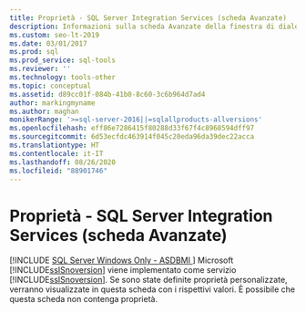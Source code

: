```yaml
---
title: Proprietà - SQL Server Integration Services (scheda Avanzate)
description: Informazioni sulla scheda Avanzate della finestra di dialogo Proprietà - SQL Server Integration Services, in cui è possibile visualizzare i valori delle proprietà personalizzate.
ms.custom: seo-lt-2019
ms.date: 03/01/2017
ms.prod: sql
ms.prod_service: sql-tools
ms.reviewer: ''
ms.technology: tools-other
ms.topic: conceptual
ms.assetid: d89cc01f-084b-41b0-8c60-3c6b964d7ad4
author: markingmyname
ms.author: maghan
monikerRange: '>=sql-server-2016||=sqlallproducts-allversions'
ms.openlocfilehash: eff86e7286415f80288d33f67f4c8968594dff97
ms.sourcegitcommit: 6d53ecfdc463914f045c20eda96da39dec22acca
ms.translationtype: HT
ms.contentlocale: it-IT
ms.lasthandoff: 08/26/2020
ms.locfileid: "88901746"
---
```

# <a name="sql-server-integration-services-properties-advanced-tab"></a>Proprietà - SQL Server Integration Services (scheda Avanzate)
[!INCLUDE [SQL Server Windows Only - ASDBMI ](../../includes/applies-to-version/sql-windows-only-asdbmi.md)]
  Microsoft [!INCLUDE[ssISnoversion](../../includes/ssisnoversion-md.md)] viene implementato come servizio [!INCLUDE[ssISnoversion](../../includes/ssisnoversion-md.md)]. Se sono state definite proprietà personalizzate, verranno visualizzate in questa scheda con i rispettivi valori. È possibile che questa scheda non contenga proprietà.  
  
  
